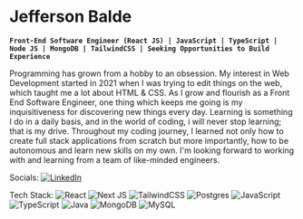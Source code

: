 #   Jefferson Balde

****`Front-End Software Engineer (React JS) | JavaScript | TypeScript | Node JS | MongoDB | TailwindCSS | Seeking Opportunities to Build Experience`****

Programming has grown from a hobby to an obsession. My interest in Web Development started in 2021 when I was trying to edit things on the web, which taught me a lot about HTML & CSS. As I grow and flourish as a Front End Software Engineer, one thing which keeps me going is my inquisitiveness for discovering new things every day. Learning is something I do in a daily basis, and in the world of coding, i will never stop learning; that is my drive. Throughout my coding journey, I learned not only how to create full stack applications from scratch but more importantly, how to be autonomous and learn new skills on my own. I'm looking forward to working with and learning from a team of like-minded engineers.

Socials: [![LinkedIn](https://img.shields.io/badge/LinkedIn-%230077B5.svg?logo=linkedin&logoColor=white)](https://linkedin.com/in/jeffersonbalde) 

Tech Stack:
![React](https://img.shields.io/badge/react-%2320232a.svg?style=flat-square&logo=react&logoColor=%2361DAFB) ![Next JS](https://img.shields.io/badge/Next-black?style=flat-square&logo=next.js&logoColor=white) ![TailwindCSS](https://img.shields.io/badge/tailwindcss-%2338B2AC.svg?style=flat-square&logo=tailwind-css&logoColor=white) ![Postgres](https://img.shields.io/badge/postgres-%23316192.svg?style=flat-square&logo=postgresql&logoColor=white) ![JavaScript](https://img.shields.io/badge/javascript-%23323330.svg?style=flat-square&logo=javascript&logoColor=%23F7DF1E) ![TypeScript](https://img.shields.io/badge/typescript-%23007ACC.svg?style=flat-square&logo=typescript&logoColor=white) ![Java](https://img.shields.io/badge/java-%23ED8B00.svg?style=flat-square&logo=java&logoColor=white) ![MongoDB](https://img.shields.io/badge/MongoDB-%234ea94b.svg?style=flat-square&logo=mongodb&logoColor=white) ![MySQL](https://img.shields.io/badge/mysql-%2300f.svg?style=flat-square&logo=mysql&logoColor=white)
